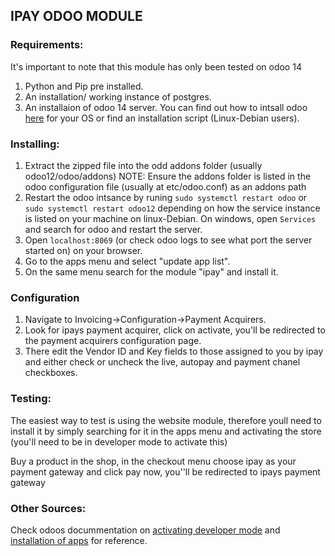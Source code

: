## IPAY ODOO MODULE

### Requirements:
It's important to note that this module has only been tested on odoo 14

1. Python and Pip pre installed.
2. An installation/ working instance of postgres.
3. An installaion of odoo 14 server. You can find out how to intsall odoo [here](https://www.odoo.com/documentation/11.0/setup/install.html) for your OS or find an installation script (Linux-Debian users).

### Installing:
1. Extract the zipped file into the odd addons folder (usually odoo12/odoo/addons)
    NOTE: Ensure the addons folder is listed in the odoo configuration file (usually at etc/odoo.conf) as an addons path
2. Restart the odoo intsance by runing ``` sudo systemctl restart odoo ``` or ``` sudo systemctl restart odoo12 ``` depending on how the service instance is listed on your machine on linux-Debian. On windows, open ```Services``` and search for odoo and restart the server. 
3. Open ``` localhost:8069 ``` (or check odoo logs to see what port the server started on) on your browser.
4. Go to the apps menu and select "update app list".
5. On the same menu search for the module "ipay" and install it.

### Configuration
1. Navigate to Invoicing->Configuration->Payment Acquirers.
2. Look for ipays payment acquirer, click on activate, you'll be redirected to the payment acquirers
   configuration page.
3. There edit the Vendor ID and Key fields to those assigned to you by ipay and either check or uncheck the live, autopay and payment chanel checkboxes.

### Testing:
The easiest way to test is using the website module, therefore youll need to install it by  simply searching for it in the apps menu and activating the store (you'll need to be in developer mode to activate this)

Buy a product in the shop, in the checkout menu choose ipay as your payment gateway and click pay now, you''ll be redirected to ipays payment gateway


### Other Sources:
Check odoos docummentation on [activating developer mode](https://www.odoo.com/documentation/user/14.0/general/developer_mode/activate.html) and [installation of apps](https://www.odoo.com/forum/help-1/how-to-install-a-new-module-app-in-odoo-12-community-on-windows-10-150960) for reference. 


